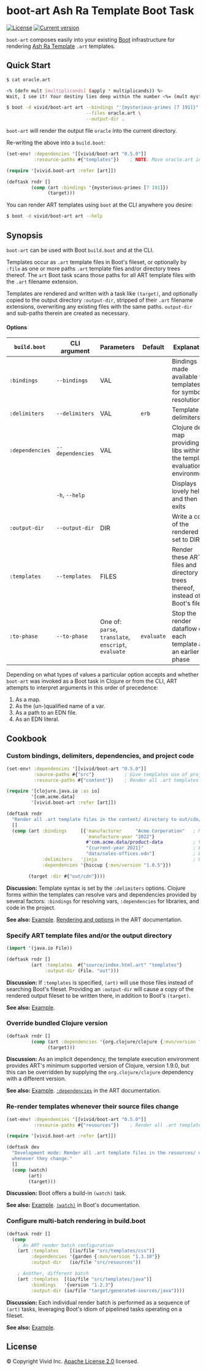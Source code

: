 # boot-art Ash Ra Template Boot Task



[![License](https://img.shields.io/badge/license-Apache%202-blue.svg?style=flat-square)](LICENSE.txt)
[![Current version](https://img.shields.io/clojars/v/vivid/boot-art.svg?color=blue&style=flat-square)](https://clojars.org/vivid/boot-art)

`boot-art` composes easily into your existing [Boot](https://github.com/boot-clj/boot) infrastructure for rendering [Ash Ra Template](https://github.com/vivid-inc/ash-ra-template) `.art` templates.



## Quick Start


```sh
$ cat oracle.art

<% (defn mult [multiplicands] (apply * multiplicands)) %>
Wait, I see it! Your destiny lies deep within the number <%= (mult mysterious-primes) %>.

$ boot -d vivid/boot-art art --bindings "'{mysterious-primes [7 191]}" \
                             --files oracle.art \
                             --output-dir .
```
`boot-art` will render the output file `oracle` into the current directory.

Re-writing the above into a `build.boot`:

```clojure
(set-env! :dependencies '[[vivid/boot-art "0.5.0"]]
          :resource-paths #{"templates"})    ; NOTE: Move oracle.art into this dir

(require '[vivid.boot-art :refer [art]])

(deftask rndr []
         (comp (art :bindings '{mysterious-primes [7 191]})
               (target)))
```

You can render ART templates using `boot` at the CLI anywhere you desire:
```sh
$ boot -d vivid/boot-art art --help
```



## Synopsis

`boot-art` can be used with Boot `build.boot` and at the CLI.

Templates occur as `.art` template files in Boot's fileset, or optionally by
`:file` as one or more paths `.art` template files and/or directory trees thereof.
The `art` Boot task scans those paths for all ART template files with the `.art`
filename extension.

Templates are rendered and written with a task like `(target)`, and optionally
copied to the output directory `:output-dir`, stripped of their `.art`
filename extensions, overwriting any existing files with the same paths.
`output-dir` and sub-paths therein are created as necessary.



#### Options

| `build.boot` | CLI argument | Parameters | Default | Explanation |
| --- | --- | --- | --- | --- |
| `:bindings` | `--bindings` | VAL | | Bindings made available to templates for symbol resolution |
| `:delimiters` | `--delimiters` | VAL | `erb` | Template delimiters |
| `:dependencies` | `--dependencies` | VAL | | Clojure deps map providing libs within the template evaluation environment. |
| | `-h`, `--help` | | | Displays lovely help and then exits |
| `:output-dir` | `--output-dir` | DIR | | Write a copy of the rendered file set to DIR |
| `:templates` | `--templates` | FILES | | Render these ART files and directory trees thereof, instead of Boot's fileset |
| `:to-phase` | `--to-phase` | One of: `parse`, `translate`, `enscript`, `evaluate` | `evaluate` | Stop the render dataflow on each template at an earlier phase |

Depending on what types of values a particular option accepts and whether `boot-art` was invoked as a Boot task in Clojure or from the CLI,
ART attempts to interpret arguments in this order of precedence:
1. As a map.
1. As the (un-)qualified name of a var.
1. As a path to an EDN file.
1. As an EDN literal.



## Cookbook





### Custom bindings, delimiters, dependencies, and project code
```clojure
(set-env! :dependencies '[[vivid/boot-art "0.5.0"]]
          :source-paths #{"src"}           ; Give templates use of project code
          :resource-paths #{"content"})    ; Render all .art templates in the content/ directory

(require '[clojure.java.io :as io]
         '[com.acme.data]
         '[vivid.boot-art :refer [art]])

(deftask rndr
  "Render all .art template files in the content/ directory to out/cdn/"
  []
  (comp (art :bindings     [{'manufacturer     "Acme Corporation"   ; Map literal
                             'manufacture-year "2022"}
                             #'com.acme.data/product-data           ; Var, value is a map
                             "{current-year 2021}"                  ; EDN as a string
                             "data/sales-offices.edn"]              ; EDN file; top-level form is a map
             :delimiters   'jinja                                   ; Unqualified, resolves to #'vivid.art.delimiters/jinja
             :dependencies '{hiccup {:mvn/version "1.0.5"}})

        (target :dir #{"out/cdn"})))
```

__Discussion:__
Template syntax is set by the `:delimiters` options.
Clojure forms within the templates can resolve vars and dependencies provided
by several factors: `:bindings` for resolving vars, `:dependencies` for
libraries, and code in the project.

__See also:__
[Example](../examples/custom-options).
[Rendering and options](../art/README.md#rendering-and-options) in the ART documentation.



### Specify ART template files and/or the output directory
```clojure
(import '(java.io File))

(deftask rndr []
         (art :templates  #{"source/index.html.art" "templates"}
              :output-dir (File. "out")))
```

__Discussion:__
If `:templates` is specified, `(art)` will use those files instead of searching Boot's fileset.
Providing an `:output-dir` will cause a copy of the rendered output fileset to be written there, in addition to Boot's `(target)`.

__See also:__
[Example](../examples/boot-templates-output-dir).



### Override bundled Clojure version
```clojure
(deftask rndr []
         (comp (art :dependencies '{org.clojure/clojure {:mvn/version "1.10.1"}})
               (target)))
```

__Discussion:__
As an implicit dependency, the template execution environment provides ART's minimum supported version of Clojure, version 1.9.0, but this can be overridden by supplying the `org.clojure/clojure` dependency with a different version.

__See also:__
[Example](../examples/override-clojure-version).
[`:dependencies`](../art/README.md#external-dependencies) in the ART documentation.



### Re-render templates whenever their source files change
```clojure
(set-env! :dependencies '[[vivid/boot-art "0.5.0"]]
          :resource-paths #{"resources"})    ; Render all .art templates in the content/ directory

(require '[vivid.boot-art :refer [art]])

(deftask dev
  "Development mode: Render all .art template files in the resources/ directory to target/
  whenever they change."
  []
  (comp (watch)
        (art)
        (target)))
```

__Discussion:__
Boot offers a build-in `(watch)` task.

__See also:__
[Example](../examples/watch).
[`(watch)`](https://github.com/boot-clj/boot/blob/master/doc/boot.task.built-in.md#watch) in Boot's documentation.



### Configure multi-batch rendering in build.boot
```clojure
(deftask rndr []
  (comp
    ; An ART render batch configuration
    (art :templates    [(io/file "src/templates/css")]
         :dependencies '{garden {:mvn/version "1.3.10"}}
         :output-dir   (io/file "src/resources"))

    ; Another, different batch
    (art :templates  [(io/file "src/templates/java")]
         :bindings   '{version "1.2.3"}
         :output-dir (io/file "target/generated-sources/java"))))
```
__Discussion:__
Each individual render batch is performed as a sequence of `(art)` tasks,
leveraging Boot's idiom of pipelined tasks operating on a fileset.

__See also:__
[Example](../examples/multi-batch).



## License

© Copyright Vivid Inc.
[Apache License 2.0](LICENSE.txt) licensed.
